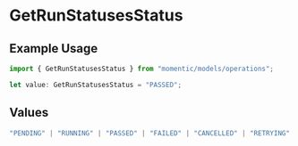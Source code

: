 # GetRunStatusesStatus

## Example Usage

```typescript
import { GetRunStatusesStatus } from "momentic/models/operations";

let value: GetRunStatusesStatus = "PASSED";
```

## Values

```typescript
"PENDING" | "RUNNING" | "PASSED" | "FAILED" | "CANCELLED" | "RETRYING" | "WAITING_FOR_USER"
```